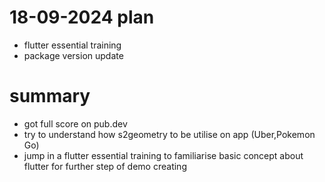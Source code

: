 # 18-09-2024 plan
- flutter essential training 
- package version update

# summary
- got full score on pub.dev
- try to understand how s2geometry to be utilise on app (Uber,Pokemon Go)
- jump in a flutter essential training to familiarise basic concept about flutter for further step of demo creating 
